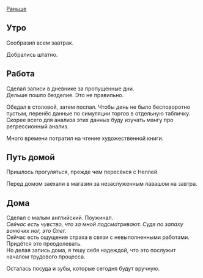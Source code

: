 [Раньше](2019.10.13.md)
## Утро
Сообразил всем завтрак.

Добрались штатно.
## Работа
Сделал записи в дневнике за пропущенные дни.  
Дельше пошло безделие. Это не правильно.

Обедал в столовой, затем поспал. Чтобы день не было бесповоротно пустым, перенёс данные по симуляции торгов в отдельную табличку.  
Скорее всего для анализа этих данных буду изучать мангу про регрессионный анализ.

Много времени потратил на чтение художественной книги.

## Путь домой
Пришлось прогуляться, прежде чем пересёкся с Неллей.

Перед домом заехали в магазин за незаслуженным лавашом на завтра.
## Дома
Сделал с малым английский. Поужинал.  
*Сейчас есть чувство, что за мной подсматривают. Судя по запаху вонючих ног, это Олег.*  
Сейчас есть ощущение страха в связи с невыполненными работами. Придётся это преодолевать.  
Но делая запись дома, я тешу себя надеждой, что это послужит началом трудового процесса.

Осталась посуда и зубы, которые сегодня будут вручную.